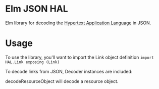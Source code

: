 # Elm JSON HAL

Elm library for decoding the [Hypertext Application Language](https://en.wikipedia.org/wiki/Hypertext_Application_Language) in JSON.

# Usage

To use the library, you'll want to import the Link object definition
`import HAL.Link exposing (Link)`

To decode links from JSON, Decoder instances are included:

decodeResourceObject will decode a resource object.
